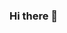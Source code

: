### Hi there 👋

<!--
**jambrew/jambrew** is a ✨ _special_ ✨ repository because its `README.md` (this file) appears on your GitHub profile.

Here are some ideas to get you started:

- 🔭 I’m currently working on myself
- 🌱 I’m currently learning Python as part of a 3 month Software Engineering bootcamp
- 👯 I’m looking to collaborate on something fun
- 🤔 I’m looking for help with most things
- 💬 Ask me about anything
- 📫 How to reach me: smoke signals
- 😄 Pronouns: He/him
- ⚡ Fun fact: I'm a cat dad... meet Mylie:

![mylie sleeping](https://user-images.githubusercontent.com/33696436/219978021-b7a0f72b-e376-41a6-8be4-c8b7e6946ad2.png)

-->
